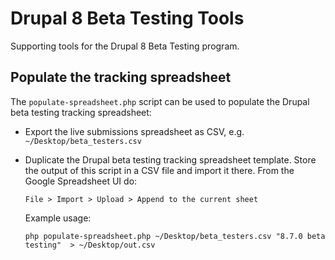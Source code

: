 # Drupal 8 Beta Testing Tools
Supporting tools for the Drupal 8 Beta Testing program.

## Populate the tracking spreadsheet
The `populate-spreadsheet.php` script can be used to populate the Drupal beta
testing tracking spreadsheet:
* Export the live submissions spreadsheet as CSV, e.g. `~/Desktop/beta_testers.csv`
* Duplicate the Drupal beta testing tracking spreadsheet template. Store the
  output of this script in a CSV file and import it there. From the Google
  Spreadsheet UI do:
  
  `File > Import > Upload > Append to the current sheet`

  Example usage:
  
  `php populate-spreadsheet.php ~/Desktop/beta_testers.csv "8.7.0 beta testing"  > ~/Desktop/out.csv`
